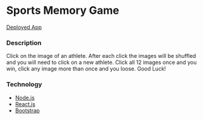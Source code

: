 # Sports Memory Game

[Deployed App](https://leifswenson.github.io/memory-game/)

### Description
Click on the image of an athlete.  After each click the images will be shuffled and you will need to click on a new athlete.  Click all 12 images once and you win, click any image more than once and you loose.  Good Luck!


### Technology
* [Node.js](https://nodejs.org/en/)
* [React.js](https://reactjs.org/)
* [Bootstrap](http://getbootstrap.com/)

